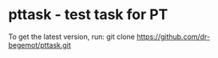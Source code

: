 # pttask - test task for PT

To get the latest version, run:
  git clone https://github.com/dr-begemot/pttask.git
